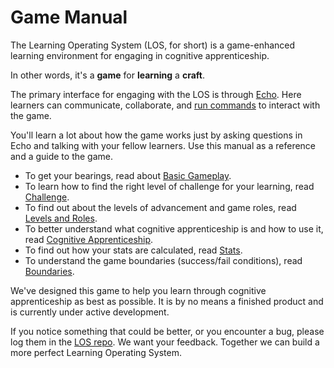# Game Manual

The Learning Operating System (LOS, for short) is a game-enhanced learning environment for engaging in cognitive apprenticeship.

In other words, it's a **game** for **learning** a **craft**.

The primary interface for engaging with the LOS is through [Echo][echo]. Here learners can communicate, collaborate, and [run commands][commands] to interact with the game.

You'll learn a lot about how the game works just by asking questions in Echo and talking with your fellow learners. Use this manual as a reference and a guide to the game.

- To get your bearings, read about [Basic Gameplay][basic-gameplay].
- To learn how to find the right level of challenge for your learning, read [Challenge][challenge].
- To find out about the levels of advancement and game roles, read [Levels and Roles][levels-roles].
- To better understand what cognitive apprenticeship is and how to use it, read [Cognitive Apprenticeship][cog-app].
- To find out how your stats are calculated, read [Stats][stats].
- To understand the game boundaries (success/fail conditions), read [Boundaries][boundaries].

We've designed this game to help you learn through cognitive apprenticeship as best as possible. It is by no means a finished product and is currently under active development.

If you notice something that could be better, or you encounter a bug, please log them in the [LOS repo][los-repo]. We want your feedback. Together we can build a more perfect Learning Operating System.

[echo]: ./Echo.md
[commands]: ./Echo.md#commands
[basic-gameplay]: ./Basic_Gameplay.md
[levels-roles]: ./Levels_and_Roles.md
[stats]: ./Stats.md
[boundaries]: ./Boundaries.md
[challenge]: ./Challenge.md
[cog-app]: ./Cognitive_Apprenticeship.md

[los-repo]: https://github.com/LearnersGuild/los
